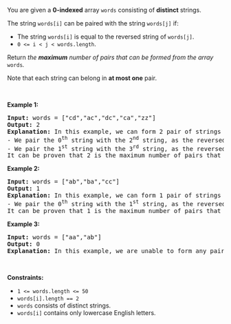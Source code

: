 <p>You are given a <strong>0-indexed</strong> array <code>words</code> consisting of <strong>distinct</strong> strings.</p>

<p>The string <code>words[i]</code> can be paired with the string <code>words[j]</code> if:</p>

<ul>
	<li>The string <code>words[i]</code> is equal to the reversed string of <code>words[j]</code>.</li>
	<li><code>0 &lt;= i &lt; j &lt; words.length</code>.</li>
</ul>

<p>Return <em>the <strong>maximum</strong> number of pairs that can be formed from the array </em><code>words</code><em>.</em></p>

<p>Note that&nbsp;each string can belong in&nbsp;<strong>at most one</strong> pair.</p>

<p>&nbsp;</p>
<p><strong class="example">Example 1:</strong></p>

<pre>
<strong>Input:</strong> words = [&quot;cd&quot;,&quot;ac&quot;,&quot;dc&quot;,&quot;ca&quot;,&quot;zz&quot;]
<strong>Output:</strong> 2
<strong>Explanation:</strong> In this example, we can form 2 pair of strings in the following way:
- We pair the 0<sup>th</sup> string with the 2<sup>nd</sup> string, as the reversed string of word[0] is &quot;dc&quot; and is equal to words[2].
- We pair the 1<sup>st</sup> string with the 3<sup>rd</sup> string, as the reversed string of word[1] is &quot;ca&quot; and is equal to words[3].
It can be proven that 2 is the maximum number of pairs that can be formed.</pre>

<p><strong class="example">Example 2:</strong></p>

<pre>
<strong>Input:</strong> words = [&quot;ab&quot;,&quot;ba&quot;,&quot;cc&quot;]
<strong>Output:</strong> 1
<strong>Explanation:</strong> In this example, we can form 1 pair of strings in the following way:
- We pair the 0<sup>th</sup> string with the 1<sup>st</sup> string, as the reversed string of words[1] is &quot;ab&quot; and is equal to words[0].
It can be proven that 1 is the maximum number of pairs that can be formed.
</pre>

<p><strong class="example">Example 3:</strong></p>

<pre>
<strong>Input:</strong> words = [&quot;aa&quot;,&quot;ab&quot;]
<strong>Output:</strong> 0
<strong>Explanation:</strong> In this example, we are unable to form any pair of strings.
</pre>

<p>&nbsp;</p>
<p><strong>Constraints:</strong></p>

<ul>
	<li><code>1 &lt;= words.length &lt;= 50</code></li>
	<li><code>words[i].length == 2</code></li>
	<li><code>words</code>&nbsp;consists of distinct strings.</li>
	<li><code>words[i]</code>&nbsp;contains only lowercase English letters.</li>
</ul>
